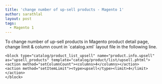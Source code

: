 ```yaml
---
title: 'change number of up-sell products - Magento 1'
author: sarathlal
layout: post
tags:
  - Magento 1
---
```

To change number of up-sell products in Magento product detail page, change limit & column count in \`catalog.xml\` layout file in the following line.

	<block type="catalog/product_list_upsell" name="product.info.upsell" as="upsell_products" template="catalog/product/list/upsell.phtml">
	<action method="setColumnCount"><columns>4</columns></action>
	<action method="setItemLimit"><type>upsell</type><limit>4</limit></action>
	</block>
